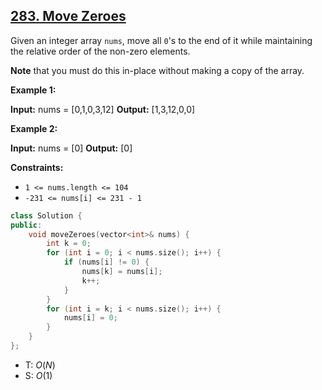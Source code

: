 ## [283\. Move Zeroes](https://leetcode.com/problems/move-zeroes/)

Given an integer array `nums`, move all `0`'s to the end of it while maintaining the relative order of the non-zero elements.

**Note** that you must do this in-place without making a copy of the array.

**Example 1:**

**Input:** nums = \[0,1,0,3,12\]
**Output:** \[1,3,12,0,0\]

**Example 2:**

**Input:** nums = \[0\]
**Output:** \[0\]

**Constraints:**

- `1 <= nums.length <= 104`
- `-231 <= nums[i] <= 231 - 1`

```cpp
class Solution {
public:
    void moveZeroes(vector<int>& nums) {
        int k = 0;
        for (int i = 0; i < nums.size(); i++) {
            if (nums[i] != 0) {
                nums[k] = nums[i];
                k++;
            }
        }
        for (int i = k; i < nums.size(); i++) {
            nums[i] = 0;
        }
    }
};
```

- T: $O(N)$
- S: $O(1)$

